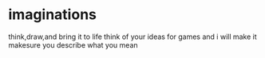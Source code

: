 # imaginations
think,draw,and bring it to life think of your ideas for games and i will make it makesure you describe what you mean
